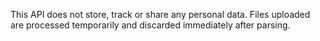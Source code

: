 This API does not store, track or share any personal data.
Files uploaded are processed temporarily and discarded immediately after parsing.
